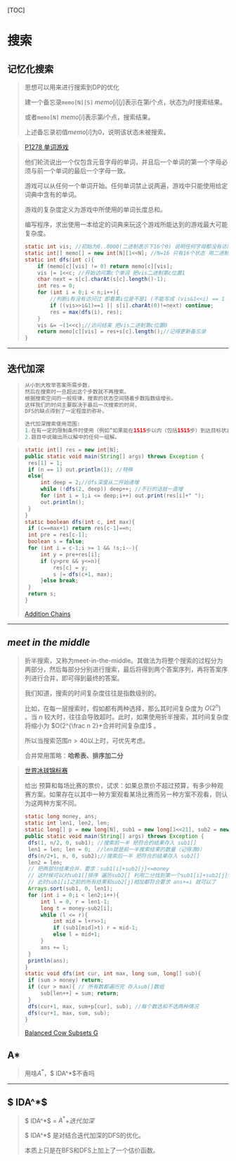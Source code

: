 [TOC]

# 搜索

## 记忆化搜索

> 思想可以用来进行搜索到DP的优化
>
> 建一个备忘录`memo[N][S]` $memo[i][j]$表示在第$i$个点，状态为$j$时搜索结果。
>
> 或者`memo[N]` $memo[i]$表示第$i$个点，搜索结果。
>
> 上述备忘录初值$memo[i]$为0，说明该状态未被搜索。

> [P1278 单词游戏](https://www.luogu.com.cn/problem/P1278)
>
> 他们轮流说出一个仅包含元音字母的单词，并且后一个单词的第一个字母必须与前一个单词的最后一个字母一致。
>
> 游戏可以从任何一个单词开始。任何单词禁止说两遍，游戏中只能使用给定词典中含有的单词。
>
> 游戏的复杂度定义为游戏中所使用的单词长度总和。
>
> 编写程序，求出使用一本给定的词典来玩这个游戏所能达到的游戏最大可能复杂度。
>
> ```java
> static int vis; //初始为0..0000(二进制表示下16个0) 说明任何字母都没有访问
> static int[] memo[] = new int[N][1<<N]; //N=16 只有16个状态 用二进制表示
> static int dfs(int c){
>     if (memo[c][vis] != 0) return memo[c][vis];
>     vis |= 1<<c; //开始访问第c个单词 把vis二进制第c位置1
>     char next = s[c].charAt(s[c].length()-1);
>     int res = 0;
>     for (int i = 0;i < n;i++){
>         //判断i有没有访问过 即看第i位是不是1 (不能写成 (vis&1<<i) == 1 )
>         if ((vis>>i&1)==1 || s[i].charAt(0)!=next) continue;
>         res = max(dfs(i), res);
>     }
>     vis &= ~(1<<c);//访问结束 把vis二进制第c位置0
>     return memo[c][vis] = res+s[c].length();//记得更新备忘录
> }
> ```

---

## 迭代加深

> ```java
> 从小到大枚举答案所需步数，
> 然后在搜索时一旦超出这个步数就不再搜索。
> 根据搜索空间的一般规律，搜索的状态空间随着步数指数级增长。
> 这样我们的时间主要取决于最后一次搜索的时间，
> DFS的缺点得到了一定程度的弥补。
> 
> 迭代加深搜索使用范围:
> 1.在有一定的限制条件时使用（例如“如果能在1515步以内（包括1515步）到达目标状态，则输出步数“）。
> 2.题目中说输出所以解中的任何一组解。
> ```

> ```java
> static int[] res = new int[N];
> public static void main(String[] args) throws Exception {
>  res[1] = 1;
>  if (n == 1) out.println(1); //特殊
>  else{
>      int deep = 2;//dfs深度从二开始递增
>      while (!dfs(2, deep)) deep++; //不行的话就一直增
>      for (int i = 1;i <= deep;i++) out.print(res[i]+" ");
>      out.println();
>  }
> }
> static boolean dfs(int c, int max){
>  if (c==max+1) return res[c-1]==n;
>  int pre = res[c-1];
>  boolean s = false;
>  for (int i = c-1;i >= 1 && !s;i--){
>      int y = pre+res[i];
>      if (y>pre && y<=n){
>          res[c] = y;
>          s |= dfs(c+1, max);
>      }else break;
>  }
>  return s;
> }
> ```
>
> [Addition Chains](https://www.luogu.com.cn/problem/UVA529)

---

## $meet \ in \ the \ middle$

> 折半搜索，又称为meet-in-the-middle。其做法为将整个搜索的过程分为两部分，然后每部分分别进行搜索，最后将得到两个答案序列，再将答案序列进行合并，即可得到最终的答案。
>
> 我们知道，搜索的时间复杂度往往是指数级别的。
>
> 比如，在每一层搜索时，假如都有两种选择，那么其时间复杂度为 $O(2^n)$ 。当 $n$ 较大时，往往会导致超时。此时，如果使用折半搜索，其时间复杂度将缩小为 $O(2^{\frac n 2}+合并时间复杂度)$ 。
>
> 所以当搜索范围$n > 40$以上时，可优先考虑。
>
> 合并常用策略：**哈希表、排序加二分**

> [世界冰球锦标赛](https://www.luogu.com.cn/problem/P4799)
>
> 给出 预算和每场比赛的票价，试求：如果总票价不超过预算，有多少种观赛方案。如果存在以其中一种方案观看某场比赛而另一种方案不观看，则认为这两种方案不同。
>
> ```java
> static long money, ans;
> static int len1, len2, len;
> static long[] p = new long[N], sub1 = new long[1<<21], sub2 = new long[1<<21];
> public static void main(String[] args) throws Exception {
>  dfs(1, n/2, 0, sub1); //搜索前一半 把符合的结果存入 sub1[]
>  len1 = len; len = 0;  //len就是前一半搜索结果的数量（记得清0）
>  dfs(n/2+1, n, 0, sub2);//搜索后一半 把符合的结果存入 sub2[]
>  len2 = len;
>  // 把两部分结果合并，要求：sub1[i]+sub2[j]<=money
>  // 这时候可以对sub1[]排序 遍历sub2[] 利用二分找到第一个sub1[i]+sub2[j]>money的i
>  // 此时sub1[i]之前的所有结果和sub2[j]相加都符合要求 ans+=i 就可以了
>  Arrays.sort(sub1, 0, len1); 
>  for (int i = 0;i < len2;i++){
>      int l = 0, r = len1-1;
>      long t = money-sub2[i];
>      while (l <= r){
>          int mid = l+r>>1;
>          if (sub1[mid]>t) r = mid-1;
>          else l = mid+1;
>      }
>      ans += l;
>  }
>  println(ans);
> }
> static void dfs(int cur, int max, long sum, long[] sub){
>  if (sum > money) return;
>  if (cur > max){ // 所有数都遍历完 存入sub[]数组
>      sub[len++] = sum; return;
>  }
>  dfs(cur+1, max, sum+p[cur], sub); //每个数选和不选两种情况
>  dfs(cur+1, max, sum, sub);
> }
> ```
>
> [Balanced Cow Subsets G](https://www.luogu.com.cn/problem/P3067)

## A*

> 用啥$A^*$，$ IDA^*$不香吗

---

## $ IDA^*$

> $ IDA^*$  = $A^*$+$迭代加深$
>
> $ IDA^*$ 是对结合迭代加深的DFS的优化。
>
> 本质上只是在BFS和DFS上加上了一个估价函数。
